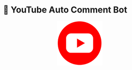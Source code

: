 # 🔴 YouTube Auto Comment Bot

<p align="center">
  <img src="ytlogo.png" alt="Logo" width="150">
</p>
